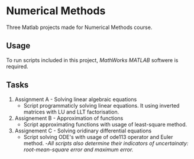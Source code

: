 # Numerical Methods
Three Matlab projects made for Numerical Methods course.
## Usage
To run scripts included in this project, *MathWorks MATLAB* softwere is required. 
## Tasks
1. Assignment A - Solving linear algebraic equations
    -  Script programmaticly solving linear equations. It using inverted matrices with LU and LLT factorisation.  
2. Assignement B - Approximation of functions
    -   Script approximating functions with usage of least-square method. 
3. Assignement C - Solving oridinary differential equations
    - Script solving ODE's with usage of ode113 operator and Euler method.
-*All scripts also determine their indicators of uncertainaty: root-mean-square error and maximum error.*
